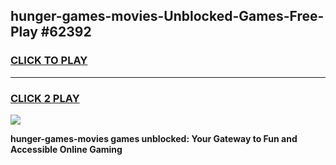 
## hunger-games-movies-Unblocked-Games-Free-Play #62392
<h3>
<a href="https://us.freeplayer.one?title=hunger-games-movies&ref=9M">CLICK TO PLAY</a></h3>
<hr>

<h3>
<a href="https://us.freeplayer.one?title=hunger-games-movies&ref=9M">CLICK 2 PLAY</a>
  
</h3>

<a href="https://us.freeplayer.one?title=hunger-games-movies&ref=9M"><img src="https://clearcache.store/games.png"></a>


**hunger-games-movies games unblocked: Your Gateway to Fun and Accessible Online Gaming**
